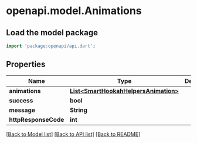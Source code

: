 # openapi.model.Animations

## Load the model package
```dart
import 'package:openapi/api.dart';
```

## Properties
Name | Type | Description | Notes
------------ | ------------- | ------------- | -------------
**animations** | [**List&lt;SmartHookahHelpersAnimation&gt;**](SmartHookahHelpersAnimation.md) |  | [optional] 
**success** | **bool** |  | [optional] 
**message** | **String** |  | [optional] 
**httpResponseCode** | **int** |  | [optional] 

[[Back to Model list]](../README.md#documentation-for-models) [[Back to API list]](../README.md#documentation-for-api-endpoints) [[Back to README]](../README.md)



